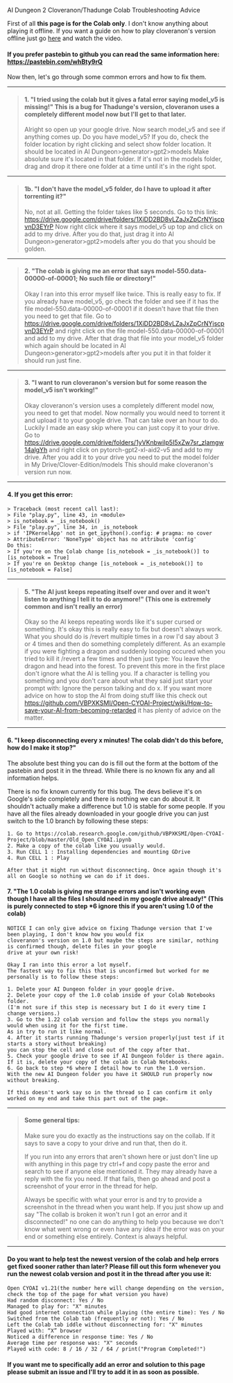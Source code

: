 AI Dungeon 2 Cloveranon/Thadunge Colab Troubleshooting Advice

First of all **this page is for the Colab only**. I don't know anything about playing it offline. If you want a guide on how to play cloveranon's version offline just go [here](https://github.com/cloveranon/Clover-Edition/blob/master/README.md) and watch the video.

#### If you prefer pastebin to github you can read the same information here: https://pastebin.com/whBty9rQ

Now then, let's go through some common errors and how to fix them.
***
>#### 1. "I tried using the colab but it gives a fatal error saying model_v5 is missing!" This is a bug for Thadunge's version, cloveranon uses a completely different model now but I'll get to that later.
> 
> Alright so open up your google drive. Now search model_v5 and see if anything comes up. Do you have model_v5? If you do, check the folder location by right clicking and select show folder location. It should be located in AI Dungeon>generator>gpt2>models Make absolute sure it's located in that folder. If it's not in the models folder, drag and drop it there one folder at a time until it's in the right spot.

***    
>#### 1b. "I don't have the model_v5 folder, do I have to upload it after torrenting it?" 
>    
> No, not at all. Getting the folder takes like 5 seconds. Go to this link: https://drive.google.com/drive/folders/1XiDD2BD8vLZaJxZpCrNYjscpvnD3EYrP
    Now right click where it says model_v5 up top and click on add to my drive. After you do that, just drag it into 
    AI Dungeon>generator>gpt2>models after you do that you should be golden.
***
>#### 2. "The colab is giving me an error that says model-550.data-00000-of-00001; No such file or directory!"
>    
> Okay I ran into this error myself like twice. This is really easy to fix. If you already have model_v5, go check the folder and see if it has the file model-550.data-00000-of-00001 if it doesn't have that file then you need to get that file. Go to https://drive.google.com/drive/folders/1XiDD2BD8vLZaJxZpCrNYjscpvnD3EYrP and right click on the file model-550.data-00000-of-00001 and add to my drive. After that drag that file into your model_v5 folder which again should be located in AI Dungeon>generator>gpt2>models after you put it in that folder it should run just fine.
***
>#### 3. "I want to run cloveranon's version but for some reason the model_v5 isn't working!"
>    
> Okay cloveranon's version uses a completely different model now, you need to get that model. Now normally you would need to torrent it and upload it to your google drive. That can take over an hour to do. Luckily I made an easy skip where you can just copy it to your drive. Go to https://drive.google.com/drive/folders/1yVKnbwiIp5I5xZw7sr_zlamgw14algYh and right click on pytorch-gpt2-xl-aid2-v5 and add to my drive. After you add it to your drive you need to put the model folder in My Drive/Clover-Edition/models This should make cloveranon's version run now.
***
#### 4. If you get this error:
    > Traceback (most recent call last):
    > File "play.py", line 43, in <module>
    > is_notebook = _is_notebook()
    > File "play.py", line 34, in _is_notebook
    > if 'IPKernelApp' not in get_ipython().config: # pragma: no cover
    > AttributeError: 'NoneType' object has no attribute 'config'
    Do this:
    > If you're on the Colab change [is_notebook = _is_notebook()] to [is_notebook = True]
    > If you're on Desktop change [is_notebook = _is_notebook()] to [is_notebook = False]
>
***
>#### 5. "The AI just keeps repeating itself over and over and it won't listen to anything I tell it to do anymore!" (This one is extremely common and isn't really an error)
>    
>    Okay so the AI keeps repeating words like it's super cursed or something. It's okay this is really easy to fix but doesn't always work. What you should do is /revert multiple times in a row I'd say about 3 or 4 times and then do something completely different. As an example if you were fighting a dragon and suddenly looping occured when you tried to kill it /revert a few times and then just type: You leave the dragon and head into the forest. To prevent this more in the first place don't ignore what the AI is telling you. If a character is telling you something and you don't care about what they said just start your prompt with: Ignore the person talking and do x. If you want more advice on how to stop the AI from doing stuff like this check out https://github.com/VBPXKSMI/Open-CYOAI-Project/wiki/How-to-save-your-AI-from-becoming-retarded it has plenty of advice on the matter.
***
#### 6. "I keep disconnecting every x minutes! The colab didn't do this before, how do I make it stop?"
    
 The absolute best thing you can do is fill out the form at the bottom of the pastebin and post it in the thread. While there is no known fix any and all information helps.
    
 There is no fix known currently for this bug. The devs believe it's on Google's side completely and there is nothing we can do about it. It shouldn't actually make a difference but 1.0 is stable for some people. If you have all the files already downloaded in your google drive you can just switch to the 1.0 branch by following these steps:
    
    1. Go to https://colab.research.google.com/github/VBPXKSMI/Open-CYOAI-Project/blob/master/Old_Open_CYOAI.ipynb
    2. Make a copy of the colab like you usually would.
    3. Run CELL 1 : Installing dependencies and mounting GDrive
    4. Run CELL 1 : Play
    
    After that it might run without disconnecting. Once again though it's all on Google so nothing we can do if it does.
>
#### 7. "The 1.0 colab is giving me strange errors and isn't working even though I have all the files I should need in my google drive already!" (This is purely connected to step *6 ignore this if you aren't using 1.0 of the colab) 
    
    NOTICE I can only give advice on fixing Thadunge version that I've been playing, I don't know how you would fix 
    cloveranon's version on 1.0 but maybe the steps are similar, nothing is confirmed though, delete files in your google 
    drive at your own risk!
    
    Okay I ran into this error a lot myself. 
    The fastest way to fix this that is unconfirmed but worked for me personally is to follow these steps:
    
    1. Delete your AI Dungeon folder in your google drive.
    2. Delete your copy of the 1.0 colab inside of your Colab Notebooks folder. 
    (I'm not sure if this step is necessary but I do it every time I change versions.)
    3. Go to the 1.22 colab version and follow the steps you normally would when using it for the first time. 
    As in try to run it like normal.
    4. After it starts running Thadunge's version properly(just test if it starts a story without breaking) 
    you can stop the cell and close out of the copy after that.
    5. Check your google drive to see if AI Dungeon folder is there again. 
    If it is, delete your copy of the colab in Colab Notebooks.
    6. Go back to step *6 where I detail how to run the 1.0 version. 
    With the new AI Dungeon folder you have it SHOULD run properly now without breaking.
    
    If this doesn't work say so in the thread so I can confirm it only worked on my end and take this part out of the page.
***
>#### Some general tips:
>
> Make sure you do exactly as the instructions say on the collab. If it says to save a copy to your drive and run that, then do it.
>   
> If you run into any errors that aren't shown here or just don't line up with anything in this page try ctrl+f and copy paste the error and search to see if anyone else mentioned it. 
They may already have a reply with the fix you need. If that fails, then go ahead and post a screenshot of your error in the thread for help.
>    
>    Always be specific with what your error is and try to provide a screenshot in the thread when you want help. 
    If you just show up and say "The collab is broken it won't run I got an error and it disconnected!" no one can do anything to help you because we don't know what went wrong or even have any idea if the error was on your end or something else entirely. Context is always helpful.
>
***
#### Do you want to help test the newest version of the colab and help errors get fixed sooner rather than later? Please fill out this form whenever you run the newest colab version and post it in the thread after you use it:

    Open CYOAI v1.21(the number here will change depending on the version, check the top of the page for what version you have)
    Had random disconnect: Yes / No
    Managed to play for: "X" minutes
    Had good internet connection while playing (the entire time): Yes / No
    Switched from the Colab tab (frequently or not): Yes / No
    Left the Colab tab iddle without disconnecting for: "X" minutes
    Played with: “X” browser
    Noticed a difference in response time: Yes / No
    Average time per response was: "X" seconds
    Played with code: 8 / 16 / 32 / 64 / print("Program Completed!")

#### If you want me to specifically add an error and solution to this page please submit an issue and I'll try to add it in as soon as possible.